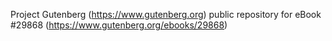 Project Gutenberg (https://www.gutenberg.org) public repository for eBook #29868 (https://www.gutenberg.org/ebooks/29868)
